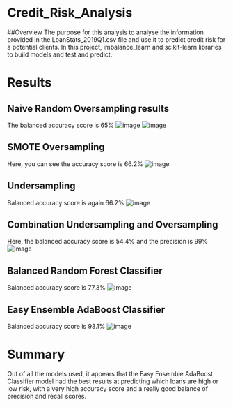 # Credit_Risk_Analysis

##Overview
The purpose for this analysis to analyse the information provided in the LoanStats_2019Q1.csv file and use it to predict credit risk for a potential clients. In this project, imbalance_learn and scikit-learn libraries to build models and test and predict. 

# Results
## Naive Random Oversampling results

The balanced accuracy score is 65%
![image](https://user-images.githubusercontent.com/107962343/202912908-6c04dbdc-429a-467b-9c3a-60bfad7ddf04.png)
![image](https://user-images.githubusercontent.com/107962343/202912939-a9745c09-6a9c-4e8c-b6eb-a36a2c91e27f.png)

## SMOTE Oversampling

Here, you can see the accuracy score is 66.2%
![image](https://user-images.githubusercontent.com/107962343/202913030-dadbddee-f4e7-4cb1-91da-930819f63cbe.png)

## Undersampling

Balanced accuracy score is again 66.2%
![image](https://user-images.githubusercontent.com/107962343/202913165-aff0d30f-1726-4893-88ce-8cdf9faf1556.png)

## Combination Undersampling and Oversampling

Here, the balanced accuracy score is 54.4% and the precision is 99%
![image](https://user-images.githubusercontent.com/107962343/202913252-d18de011-36cb-4793-8fc7-cc4c60970a54.png)

## Balanced Random Forest Classifier

Balanced accuracy score is 77.3%
![image](https://user-images.githubusercontent.com/107962343/202913389-1e733ebc-a13c-45c0-a3a3-69a93014860e.png)

## Easy Ensemble AdaBoost Classifier

Balanced accuracy score is 93.1%
![image](https://user-images.githubusercontent.com/107962343/202913481-f33a45e2-ad05-40ca-9e45-0bf4e859cfbb.png)

# Summary

Out of all the models used, it appears that the Easy Ensemble AdaBoost Classifier model had the best results at predicting which loans are high or low risk, with a very high accuracy score and a really good balance of precision and recall scores. 
